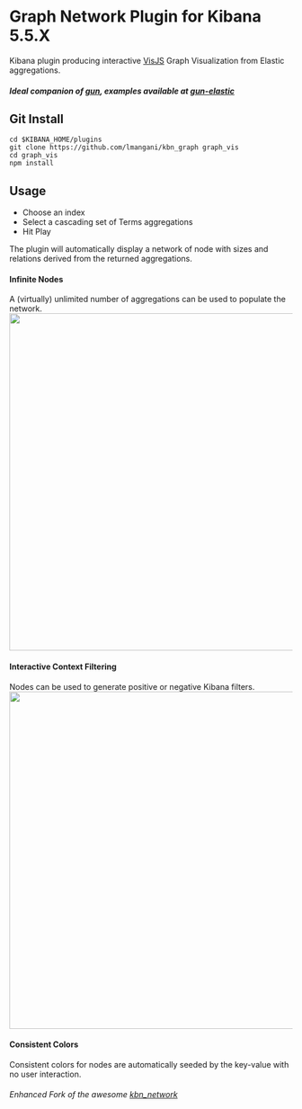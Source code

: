 # Graph Network Plugin for Kibana 5.5.X

Kibana plugin producing interactive [VisJS](http://visjs.org/docs/network) Graph Visualization from Elastic aggregations.

##### Ideal companion of [gun](https://github.com/amark/gun), examples available at [gun-elastic](https://github.com/lmangani/gun-elastic)

## Git Install
```
cd $KIBANA_HOME/plugins
git clone https://github.com/lmangani/kbn_graph graph_vis
cd graph_vis
npm install
```

## Usage
* Choose an index
* Select a cascading set of Terms aggregations
* Hit Play

The plugin will automatically display a network of node with sizes and relations derived from the returned aggregations.


#### Infinite Nodes
A (virtually) unlimited number of aggregations can be used to populate the network.
<img width=600 src="https://user-images.githubusercontent.com/1423657/35233538-b7edf334-ff9e-11e7-930b-ef3a35daff16.png"/>

#### Interactive Context Filtering
Nodes can be used to generate positive or negative Kibana filters.
<img width=600 src="https://user-images.githubusercontent.com/1423657/35233387-50a40736-ff9e-11e7-9d6b-56bf791115f6.gif"/>

#### Consistent Colors
Consistent colors for nodes are automatically seeded by the key-value with no user interaction.

###### Enhanced Fork of the awesome [kbn_network](https://dlumbrer.github.io/kbn_network/)

